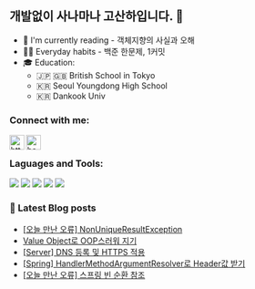 ## 개발없이 사나마나 고산하입니다. 👋
- 📖 I'm currently reading - 객체지향의 사실과 오해
- 🏃‍♂️ Everyday habits - 백준 한문제, 1커밋
- 🎓 Education: 
    - 🇯🇵 🇬🇧 British School in Tokyo
    - 🇰🇷 Seoul Youngdong High School
    - 🇰🇷 Dankook Univ

### Connect with me:

[<img align = "left" alt ="https://headf1rst.github.io/" width="26px" src="https://icon-library.com/images/blogging-icon/blogging-icon-27.jpg" />][website]
[<img align = "left" alt ="headF1rst | instagram" width="26px" src="https://user-images.githubusercontent.com/55884834/141100586-724cc663-76ce-4e55-8b35-c7bca297f3e2.png">][instagram]

<br />

### Laguages and Tools:


<img src="https://img.shields.io/badge/Java-007396?style=flat-square&logo=Java&logoColor=white"/> <img src="https://img.shields.io/badge/Spring Boot-6DB33F?style=flat-square&logo=Spring Boot&logoColor=white"/> <img src="https://img.shields.io/badge/JUnit5-25A162?style=flat-square&logo=JUnit5&logoColor=white"/> <img src="https://img.shields.io/badge/MySQL-4479A1?style=flat-square&logo=MySQL&logoColor=white"/> <img src="https://img.shields.io/badge/Git-F05032?style=flat-square&logo=Git&logoColor=white"/>


### 📕  Latest Blog posts
<!-- BLOG-POST-LIST:START -->
- [[오늘 만난 오류] NonUniqueResultException](https://headf1rst.github.io/etc/error-4/)
- [Value Object로 OOP스러워 지기](https://headf1rst.github.io/back_end/value-object/)
- [[Server] DNS 등록 및  HTTPS 적용](https://headf1rst.github.io/back_end/nginx-dns/)
- [[Spring] HandlerMethodArgumentResolver로 Header값 받기](https://headf1rst.github.io/back_end/HandlerMethodArgumentResolver/)
- [[오늘 만난 오류] 스프링 빈 순환 참조](https://headf1rst.github.io/etc/error-3/)
<!-- BLOG-POST-LIST:END -->

[website]: https://headf1rst.github.io
[instagram]: https://www.instagram.com/sanha.io
[email]: sanha0498@gmail.com